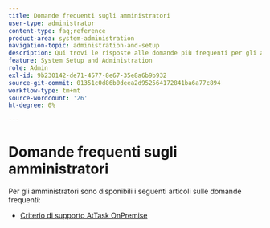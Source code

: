 ```yaml
---
title: Domande frequenti sugli amministratori
user-type: administrator
content-type: faq;reference
product-area: system-administration
navigation-topic: administration-and-setup
description: Qui trovi le risposte alle domande più frequenti per gli amministratori di Workfront.
feature: System Setup and Administration
role: Admin
exl-id: 9b230142-de71-4577-8e67-35e8a6b9b932
source-git-commit: 01351c0d86b0deea2d952564172841ba6a77c894
workflow-type: tm+mt
source-wordcount: '26'
ht-degree: 0%

---
```


# Domande frequenti sugli amministratori

Per gli amministratori sono disponibili i seguenti articoli sulle domande frequenti:

* [Criterio di supporto AtTask OnPremise](../../administration-and-setup/administrator-faqs/attask-onpremise-support-policy.md)

  <!--
  <li Migrating to another cluster</a> </li>
  -->
